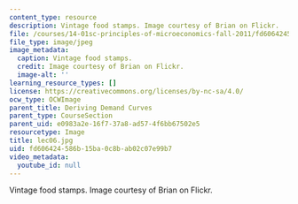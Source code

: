 ```yaml
---
content_type: resource
description: Vintage food stamps. Image courtesy of Brian on Flickr.
file: /courses/14-01sc-principles-of-microeconomics-fall-2011/fd606424586b15ba0c8bab02c07e99b7_lec06.jpg
file_type: image/jpeg
image_metadata:
  caption: Vintage food stamps.
  credit: Image courtesy of Brian on Flickr.
  image-alt: ''
learning_resource_types: []
license: https://creativecommons.org/licenses/by-nc-sa/4.0/
ocw_type: OCWImage
parent_title: Deriving Demand Curves
parent_type: CourseSection
parent_uid: e0983a2e-16f7-37a8-ad57-4f6bb67502e5
resourcetype: Image
title: lec06.jpg
uid: fd606424-586b-15ba-0c8b-ab02c07e99b7
video_metadata:
  youtube_id: null
---
```

Vintage food stamps. Image courtesy of Brian on Flickr.